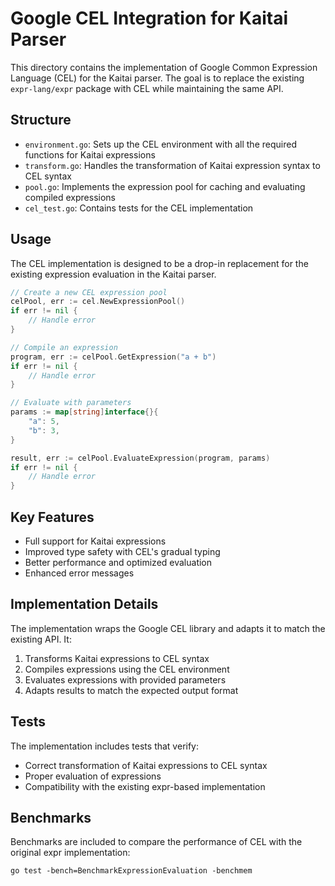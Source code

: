 # Google CEL Integration for Kaitai Parser

This directory contains the implementation of Google Common Expression Language (CEL) for the Kaitai parser. The goal is to replace the existing `expr-lang/expr` package with CEL while maintaining the same API.

## Structure

- `environment.go`: Sets up the CEL environment with all the required functions for Kaitai expressions
- `transform.go`: Handles the transformation of Kaitai expression syntax to CEL syntax
- `pool.go`: Implements the expression pool for caching and evaluating compiled expressions
- `cel_test.go`: Contains tests for the CEL implementation

## Usage

The CEL implementation is designed to be a drop-in replacement for the existing expression evaluation in the Kaitai parser.

```go
// Create a new CEL expression pool
celPool, err := cel.NewExpressionPool()
if err != nil {
    // Handle error
}

// Compile an expression
program, err := celPool.GetExpression("a + b")
if err != nil {
    // Handle error
}

// Evaluate with parameters
params := map[string]interface{}{
    "a": 5,
    "b": 3,
}

result, err := celPool.EvaluateExpression(program, params)
if err != nil {
    // Handle error
}
```

## Key Features

- Full support for Kaitai expressions
- Improved type safety with CEL's gradual typing
- Better performance and optimized evaluation
- Enhanced error messages

## Implementation Details

The implementation wraps the Google CEL library and adapts it to match the existing API. It:

1. Transforms Kaitai expressions to CEL syntax
2. Compiles expressions using the CEL environment
3. Evaluates expressions with provided parameters
4. Adapts results to match the expected output format

## Tests

The implementation includes tests that verify:
- Correct transformation of Kaitai expressions to CEL syntax
- Proper evaluation of expressions
- Compatibility with the existing expr-based implementation

## Benchmarks

Benchmarks are included to compare the performance of CEL with the original expr implementation:

```
go test -bench=BenchmarkExpressionEvaluation -benchmem
```
